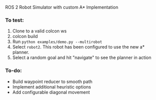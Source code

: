 ROS 2 Robot Simulator with custom A* Implementation

### To test:
1. Clone to a valid colcon ws
2. colcon build
3. Run `python examples/demo.py --multirobot`
4. Select `robot2`. This robot has been configured to use the new a* planner.
5. Select a random goal and hit "navigate" to see the planner in action

### To-do:
- Build waypoint reducer to smooth path
- Implement additional heuristic options
- Add configurable diagonal movement